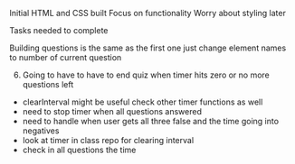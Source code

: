 Initial HTML and CSS built
Focus on functionality
Worry about styling later


Tasks needed to complete
<!-- 1. Clicking the start button starts timer countdown
- add event listener to the button to start the quiz 
- add a function to that event listener and have it start the counting down on the timer 

2. When start quiz button is clicked display the first question and get rid of starting content
- create function that dynamically generates the questions and answers
- this function also gets rid of initial content displayed when page is loaded 

3. Add function to remove question and present a new one when answered correct 
- added remove() to questionOneEl

4. Add a function to remove question, present a new one, and deduct 10 seconds from the time when answered incorrect 
- added remove() to questionOneEl
- deducted time by setting timeLeft -= 30;

5. Build the question 2
- generate a question dynamically after question one is answered and alert is clicked -->

Building questions is the same as the first one just change element names to number of current question

6. Going to have to have to end quiz when timer hits zero or no more questions left
- clearInterval might be useful check other timer functions as well
- need to stop timer when all questions answered
- need to handle when user gets all three false and the time going into negatives 
- look at timer in class repo for clearing interval
- check in all questions the time